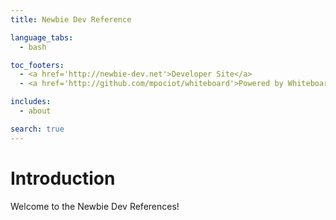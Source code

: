 ```yaml
---
title: Newbie Dev Reference

language_tabs:
  - bash

toc_footers:
  - <a href='http://newbie-dev.net'>Developer Site</a>
  - <a href='http://github.com/mpociot/whiteboard'>Powered by Whiteboard</a>

includes:
  - about

search: true
---
```


# Introduction

Welcome to the Newbie Dev References!
